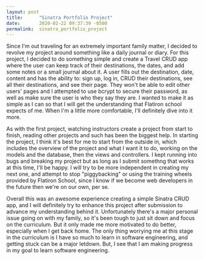 ```yaml
---
layout: post
title:      "Sinatra Portfolio Project"
date:       2020-02-22 09:37:39 -0500
permalink:  sinatra_portfolio_project
---
```



Since I'm out traveling for an extremely important family matter, I decided to revolve my project around something like a daily journal or diary. For this project, I decided to do something simple and create a Travel CRUD app where the user can keep track of their destinations, the dates, and add some notes or a small journal about it. A user fills out the destination, date, content and has the ability to: sign up, log in, CRUD their destinations, see all their destinations, and see their page. They won't be able to edit other users' pages and I attempted to use bcrypt to secure their password, as well as make sure the user is who they say they are. I wanted to make it as simple as I can so that I will get the understanding that Flatiron school expects of me. When I'm a little more comfortable, I'll definitely dive into it more. 

As with the first project, watching instructors create a project from start to finish, reading other projects and such has been the biggest help. In starting the project, I think it's best for me to start from the outside in, which includes the overview of the project and what I want it to do, working on the models and the database, then the views and controllers. I kept running into bugs and breaking my project but as long as I submit somethng that works at this time, I'll be happy. I will try to be more independent in creating my next one, and attempt to stop "piggybacking" or using the training wheels provided by Flatiron School, since I know if we become web developers in the future then we're on our own, per se. 

Overall this was an awesome experience creating a simple Sinatra CRUD app, and I will definitely try to enhance this project after submission to advance my understanding behind it. Unfortunately there's a major personal issue going on with my family, so it's been tough to just sit down and focus on the curriculum. But it only made me more motivated to do better, especially when I get back home. The only thing worrying me at this stage in the curriculum is I have so much to learn in software engineering, and getting stuck can be a major letdown. But, I see that I am making progress in my goal to learn software engineering.
